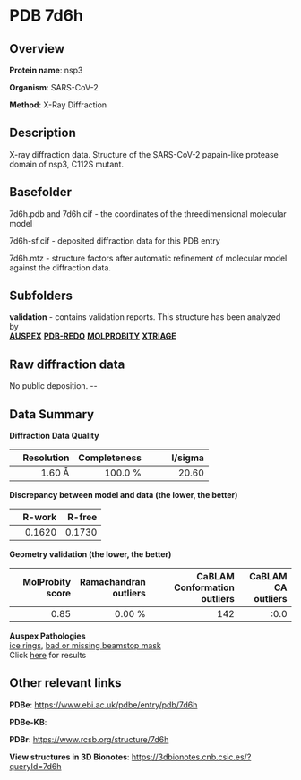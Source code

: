 # PDB 7d6h

## Overview

**Protein name**: nsp3

**Organism**: SARS-CoV-2

**Method**: X-Ray Diffraction

## Description

X-ray diffraction data. Structure of the SARS-CoV-2 papain-like protease domain of nsp3, C112S mutant.

## Basefolder

7d6h.pdb and 7d6h.cif - the coordinates of the threedimensional molecular model

7d6h-sf.cif - deposited diffraction data for this PDB entry

7d6h.mtz - structure factors after automatic refinement of molecular model against the diffraction data.

## Subfolders





**validation** - contains validation reports. This structure has been analyzed by <br>[**AUSPEX**](https://github.com/thorn-lab/coronavirus_structural_task_force/tree/master/pdb/nsp3/SARS-CoV-2/7d6h/validation/auspex) [**PDB-REDO**](https://github.com/thorn-lab/coronavirus_structural_task_force/tree/master/pdb/nsp3/SARS-CoV-2/7d6h/validation/pdb-redo) [**MOLPROBITY**](https://github.com/thorn-lab/coronavirus_structural_task_force/tree/master/pdb/nsp3/SARS-CoV-2/7d6h/validation/molprobity) [**XTRIAGE**](https://github.com/thorn-lab/coronavirus_structural_task_force/blob/master/pdb/nsp3/SARS-CoV-2/7d6h/validation/Xtriage_output.log)   



## Raw diffraction data

No public deposition. --<br> 

## Data Summary
**Diffraction Data Quality**

|   | Resolution | Completeness| I/sigma |
|---|-------------:|----------------:|--------------:|
|   |1.60 Å|100.0 %|<img width=50/>20.60|

**Discrepancy between model and data (the lower, the better)**

|   | **R-work**| **R-free**   
|---|-------------:|----------------:|           
||  0.1620|  0.1730|

**Geometry validation (the lower, the better)**

|   |**MolProbity<br>score**| **Ramachandran<br>outliers** | **CaBLAM<br>Conformation outliers** | **CaBLAM<br>CA outliers** |
|---|-------------:|----------------:|----------------:|----------------:|
||  0.85|  0.00 %|142|:0.0|

**Auspex Pathologies**<br> [ice rings](https://www.auspex.de/pathol/#1), [bad or missing beamstop mask](https://www.auspex.de/pathol/#2)<br>Click [here](https://github.com/thorn-lab/coronavirus_structural_task_force/blob/master/pdb/nsp3/SARS-CoV-2/7d6h/validation/auspex/7d6h_auspex_comments.txt)  for results

 



## Other relevant links 
**PDBe**:  https://www.ebi.ac.uk/pdbe/entry/pdb/7d6h

**PDBe-KB**:  
 
**PDBr**: https://www.rcsb.org/structure/7d6h 

**View structures in 3D Bionotes**: https://3dbionotes.cnb.csic.es/?queryId=7d6h

